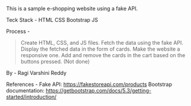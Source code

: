 This is a sample e-shopping website using a fake API.

Teck Stack -
HTML
CSS
Bootstrap
JS

Process -
>Create HTML, CSS, and JS files.
>Fetch the data using the fake API.
>Display the fetched data in the form of cards.
>Make the website a responsive one.
>Add and remove the cards in the cart based on the buttons pressed. (Not done)

By -
Ragi Varshini Reddy

References -
Fake API: https://fakestoreapi.com/products
Bootstrap documentation: https://getbootstrap.com/docs/5.3/getting-started/introduction/
